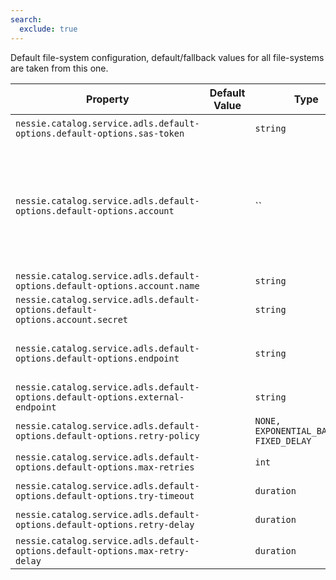```yaml
---
search:
  exclude: true
---
```

<!--start-->

Default file-system configuration, default/fallback values for all file-systems are taken from  this one.

| Property | Default Value | Type | Description |
|----------|---------------|------|-------------|
| `nessie.catalog.service.adls.default-options.default-options.sas-token` |  | `string` | SAS token to access the ADLS file system.  |
| `nessie.catalog.service.adls.default-options.default-options.account` |  | `` | Fully-qualified account name, e.g. `"myaccount.dfs.core.windows.net"` and account key,  configured using the `name` and `secret` fields. If not specified, it will be  queried via the configured credentials provider.   <br><br>**It is strongly recommended to use the SAS token instead of a shared account!** |
| `nessie.catalog.service.adls.default-options.default-options.account.name` |  | `string` |  |
| `nessie.catalog.service.adls.default-options.default-options.account.secret` |  | `string` |  |
| `nessie.catalog.service.adls.default-options.default-options.endpoint` |  | `string` | Define a custom HTTP endpoint. In case clients need to use a different URI, use the `.external-endpoint` setting.  |
| `nessie.catalog.service.adls.default-options.default-options.external-endpoint` |  | `string` | Define a custom HTTP endpoint, this value is used by clients.  |
| `nessie.catalog.service.adls.default-options.default-options.retry-policy` |  | `NONE, EXPONENTIAL_BACKOFF, FIXED_DELAY` | Configure the retry strategy.  |
| `nessie.catalog.service.adls.default-options.default-options.max-retries` |  | `int` | Mandatory, if any `retry-policy` is configured.   |
| `nessie.catalog.service.adls.default-options.default-options.try-timeout` |  | `duration` | Mandatory, if any `retry-policy` is configured.   |
| `nessie.catalog.service.adls.default-options.default-options.retry-delay` |  | `duration` | Mandatory, if any `retry-policy` is configured.   |
| `nessie.catalog.service.adls.default-options.default-options.max-retry-delay` |  | `duration` | Mandatory, if `EXPONENTIAL_BACKOFF` is configured.   |
